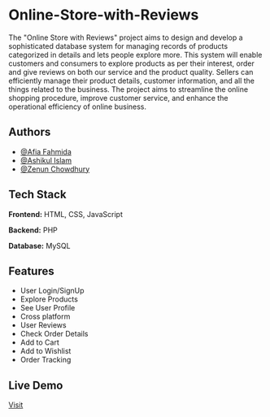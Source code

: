 
# Online-Store-with-Reviews

The "Online Store with Reviews" project aims to design and develop a sophisticated database system for managing records of products categorized in details and lets people explore more. This system will enable customers and consumers to explore products as per their interest, order and give reviews on both our service and the product quality. Sellers can efficiently manage their product details, customer information, and all the things related to the business. The project aims to streamline the online shopping procedure, improve customer service, and enhance the operational efficiency of online business.


## Authors

- [@Afia Fahmida](https://github.com/afiafahmida)
- [@Ashikul Islam](https://github.com/ashikulislamm)
- [@Zenun Chowdhury](https://www.facebook.com/profile.php?id=100009391418444)



## Tech Stack

**Frontend:** HTML, CSS, JavaScript

**Backend:** PHP

**Database:** MySQL

## Features

- User Login/SignUp
- Explore Products
- See User Profile
- Cross platform
- User Reviews
- Check Order Details
- Add to Cart
- Add to Wishlist
- Order Tracking


## Live Demo
[Visit]([https://onlinestorereviews.000webhostapp.com/](http://onlinestorewithreviews.great-site.net/?i=1))


